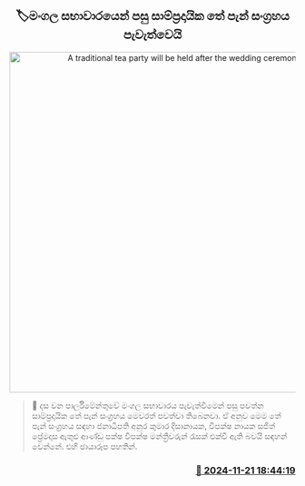 <p align='center'><b><h2 align='center' title='A traditional tea party will be held after the wedding ceremony'>🏷මංගල සභාවාරයෙන් පසු සාම්ප්‍රදායික තේ පැන් සංග්‍රහය පැවැත්වෙයි</h2></b></p>
<p align='center'><img src='https://helakuru.sgp1.cdn.digitaloceanspaces.com/esana/images/lib/Parliment-tea.jpg' width='600' alt='A traditional tea party will be held after the wedding ceremony'></p>

>📝 දස වන පාර්ලිමේන්තුවේ මංගල සභාවාරය පැවැත්වීමෙන් පසු පවත්න සාම්ප්‍රදායික තේ පැන් සංග්‍රහය මෙවරත් පවත්වා තිබෙනවා.
ඒ අනුව මෙම තේ පැන් සංග්‍රහය සඳහා ජනාධිපති අනුර කුමාර දිසානායක, විපක්ෂ නායක සජිත් ප්‍රේමදාස ඇතුළු ආණ්ඩු පක්ෂ විපක්ෂ මන්ත්‍රීවරුන් රැසක් එක්වී ඇති බවයි සඳහන් වෙන්නේ.
එහි ඡායාරූප පහතින්. 


<h3 align='right'><a href='https://www.helakuru.lk/esana/p/105348/'>📅 2024-11-21 18:44:19</a></h3>
